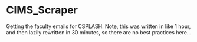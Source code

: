 # CIMS_Scraper
Getting the faculty emails for CSPLASH. Note, this was written in like 1 hour,
and then lazily rewritten in 30 minutes, so there are no best practices here...

